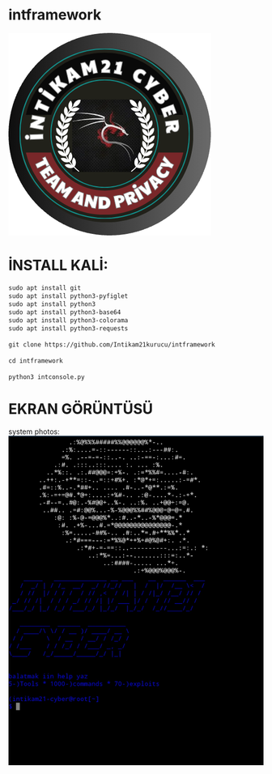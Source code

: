 # intframework

[![Github Badge](https://github.com/Intikam21kurucu/intframework/blob/Intikam21kurucu-patch-1/%5BOrijinal%20boyut%5D%20Renkli%20Modern%20Yuvarlak%20Okul%20Logo_20240423_141004_0000.png?style=quare&labelColor=000&logo=Github&logoColor=white&link=link)](link) 


# İNSTALL KALİ:
````apt update & apt upgrade
sudo apt install git
sudo apt install python3-pyfiglet
sudo apt install python3 
sudo apt install python3-base64
sudo apt install python3-colorama
sudo apt install python3-requests

git clone https://github.com/Intikam21kurucu/intframework

cd intframework

python3 intconsole.py
````

# EKRAN GÖRÜNTÜSÜ 

system photos:
[![Github Badge](https://github.com/Intikam21kurucu/intframework/blob/Intikam21kurucu-patch-1/IMG_20240501_162217.jpg?style=quare&labelColor=000&logo=Github&logoColor=white&link=link)](link) 



